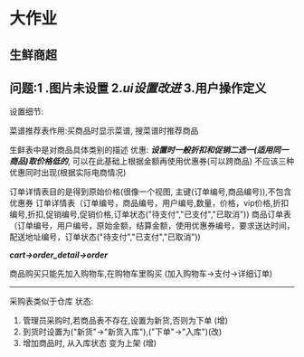 # 大作业

## 生鲜商超

问题:1 .图片未设置
2.***ui设置改进***
3.用户操作定义
------
设置细节:

菜谱推荐表作用:买商品时显示菜谱, 搜菜谱时推荐商品

生鲜表中是对商品具体类别的描述 
优惠: ***设置时一般折扣和促销二选一(适用同一商品)取价格低的***, 可以在此基础上根据金额再使用优惠券(可以跨商品)
不应该三种优惠同时出现(根据实际电商情况)

订单详情表目的是得到原始价格(很像一个视图, 主键(订单编号,商品编号)),不包含优惠券
订单详情表（订单编号，商品编号，用户编号,数量，价格，vip价格,折扣编号,折扣,促销编号,促销价格,订单状态("待支付","已支付","已取消"))
商品订单表（订单编号，用户编号，原始金额，结算金额，使用优惠券编号，要求送达时间，配送地址编号，订单状态("待支付","已支付","已取消"))

***cart->order_detail->order***

商品购买只能先加入购物车,在购物车里购买
(加入购物车->支付->详细订单)


------

采购表类似于仓库  状态:
1. 管理员采购时,若商品表不存在,设置为新货,否则为下单 (增) 
2. 到货时设置为("新货"->"新货入库"),("下单"->"入库")(改)
3. 增加商品时,  从入库状态 变为上架                (增)

